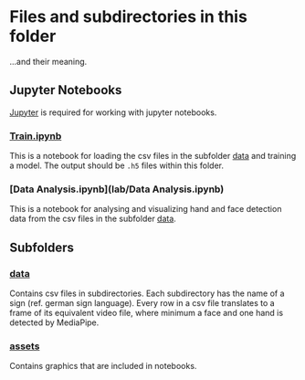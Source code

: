 # Files and subdirectories in this folder

...and their meaning.

## Jupyter Notebooks

[Jupyter](https://jupyter.org/install) is required for working with jupyter notebooks.

### [Train.ipynb](lab/Train.ipynb)
This is a notebook for loading the csv files in the subfolder [data](lab/data) and training a model.
The output should be `.h5` files within this folder.

### [Data Analysis.ipynb](lab/Data Analysis.ipynb)
This is a notebook for analysing and visualizing hand and face detection data from the csv files in the subfolder [data](lab/data).


## Subfolders

### [data](lab/data)

Contains csv files in subdirectories. Each subdirectory has the name of a sign (ref. german sign language).
Every row in a csv file translates to a frame of its equivalent video file, where minimum a face and one hand is detected by MediaPipe.

### [assets](lab/assets)

Contains graphics that are included in notebooks.
